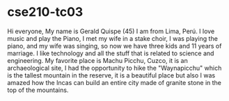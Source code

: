 # cse210-tc03

Hi everyone, My name is Gerald Quispe (45) I am from Lima, Perú. I love music and play the Piano, I met my wife in a stake choir, I was playing the piano, and my wife was singing, so now we have three kids and 11 years of marriage. I like technology and all the stuff that is related to science and engineering. My favorite place is Machu Picchu, Cuzco, it is an archaeological site, I had the opportunity to hike the "Waynapicchu" which is the tallest mountain in the reserve, it is a beautiful place but also I was amazed how the Incas can build an entire city made of granite stone in the top of the mountains.